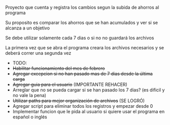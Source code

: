 Proyecto que cuenta y registra los cambios segun la subida de ahorros al programa

Su proposito es comparar los ahorros que se han acumulados y ver si se alcanza a un objetivo

Se debe utilizar solamente cada 7 dias o si no no guardará los archivos

La primera vez que se abra el programa creara los archivos necesarios y se deberá correr una segunda vez

- TODO:
- ~~Habilitar funcionamiento del mes de febrero~~
- ~~Agregar excepcion si no han pasado mas de 7 dias desde la última carga~~
- ~~Agregar guia para el usuario~~ (IMPORTANTE REHACER)
- Arreglar que no se pueda cargar si se han pasado los 7 dias? (es dificil y no vale la pena)
- ~~Utilizar paths para mejor organización de archivos~~ (SE LOGRÓ)
- Agregar script para eliminar todos los registros y empezar desde 0
- Implementar funcion que le pida al usuario si quiere usar el programa en español o inglés

